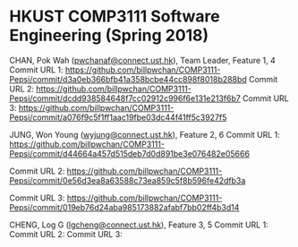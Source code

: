 # HKUST COMP3111 Software Engineering (Spring 2018)

CHAN, Pok Wah	(pwchanaf@connect.ust.hk), Team Leader, Feature 1, 4
Commit URL 1: https://github.com/billpwchan/COMP3111-Pepsi/commit/d3a0eb366bfb41a358bcbe44cc898f8018b288bd
Commit URL 2: https://github.com/billpwchan/COMP3111-Pepsi/commit/dcdd938584648f7cc02912c996f6e131e213f6b7
Commit URL 3: https://github.com/billpwchan/COMP3111-Pepsi/commit/a076f9c5f1ff1aac19fbe03dc44f41ff5c3927f5

JUNG, Won Young	(wyjung@connect.ust.hk), Feature 2, 6
Commit URL 1: 
https://github.com/billpwchan/COMP3111-Pepsi/commit/d44664a457d515deb7d0d891be3e076482e05666


Commit URL 2:
https://github.com/billpwchan/COMP3111-Pepsi/commit/0e56d3ea8a63588c73ea859c5f8b596fe42dfb3a


Commit URL 3:
https://github.com/billpwchan/COMP3111-Pepsi/commit/019eb76d24aba985173882afabf7bb02ff4b3d14


CHENG, Log G	(lgcheng@connect.ust.hk), Feature 3, 5
Commit URL 1: 
Commit URL 2:
Commit URL 3:
